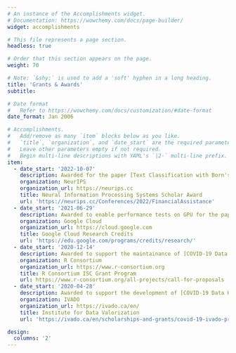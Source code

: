 ```yaml
---
# An instance of the Accomplishments widget.
# Documentation: https://wowchemy.com/docs/page-builder/
widget: accomplishments

# This file represents a page section.
headless: true

# Order that this section appears on the page.
weight: 70

# Note: `&shy;` is used to add a 'soft' hyphen in a long heading.
title: 'Grants & Awards'
subtitle:

# Date format
#   Refer to https://wowchemy.com/docs/customization/#date-format
date_format: Jan 2006

# Accomplishments.
#   Add/remove as many `item` blocks below as you like.
#   `title`, `organization`, and `date_start` are the required parameters.
#   Leave other parameters empty if not required.
#   Begin multi-line descriptions with YAML's `|2-` multi-line prefix.
item:
  - date_start: '2022-10-07'
    description: Awarded for the paper [Text Classification with Born's Rule]({{< relref "/publication/text-classification-with-born-rule" >}})
    organization: NeurIPS
    organization_url: https://neurips.cc
    title: Neural Information Processing Systems Scholar Award
    url: 'https://neurips.cc/Conferences/2022/FinancialAssistance'
  - date_start: '2021-06-29'
    description: Awarded to enable performance tests on GPU for the paper [Text Classification with Born's Rule]({{< relref "/publication/text-classification-with-born-rule" >}})
    organization: Google Cloud
    organization_url: https://cloud.google.com
    title: Google Cloud Research Credits
    url: 'https://edu.google.com/programs/credits/research/'
  - date_start: '2020-12-14'
    description: Awarded to support the maintainance of [COVID-19 Data Hub]({{< relref "/publication/a-worldwide-epidemiological-database-for-covid-19-at-fine-grained-spatial-resolution" >}})
    organization: R Consortium
    organization_url: https://www.r-consortium.org
    title: R Consortium ISC Grant Program
    url: https://www.r-consortium.org/all-projects/call-for-proposals
  - date_start: '2020-04-28'
    description: Awarded to support the development of [COVID-19 Data Hub]({{< relref "/publication/a-worldwide-epidemiological-database-for-covid-19-at-fine-grained-spatial-resolution" >}})
    organization: IVADO
    organization_url: https://ivado.ca/en/
    title: Institute for Data Valorization
    url: 'https://ivado.ca/en/scholarships-and-grants/covid-19-ivado-projects-and-initiatives/'

design:
  columns: '2'
---
```

